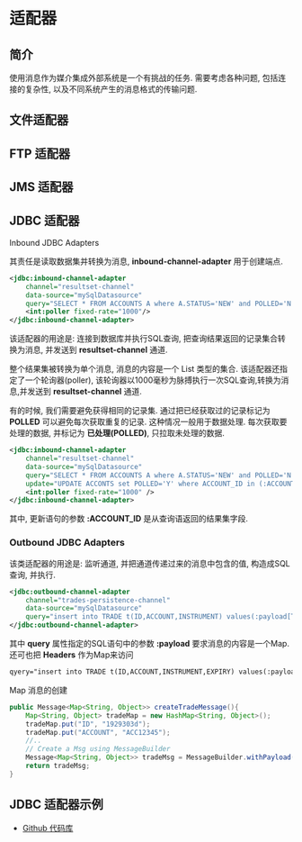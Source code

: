 # 适配器

## 简介

使用消息作为媒介集成外部系统是一个有挑战的任务. 需要考虑各种问题, 包括连接的复杂性, 以及不同系统产生的消息格式的传输问题.

## 文件适配器

## FTP 适配器

## JMS 适配器

## JDBC 适配器

Inbound JDBC Adapters

其责任是读取数据集并转换为消息, **inbound-channel-adapter** 用于创建端点.

```xml
<jdbc:inbound-channel-adapter
    channel="resultset-channel"
    data-source="mySqlDatasource"
    query="SELECT * FROM ACCOUNTS A where A.STATUS='NEW' and POLLED='N'">
    <int:poller fixed-rate="1000"/>
</jdbc:inbound-channel-adapter>
```

该适配器的用途是: 连接到数据库并执行SQL查询, 把查询结果返回的记录集合转换为消息, 并发送到 **resultset-channel** 通道.

整个结果集被转换为单个消息, 消息的内容是一个 List 类型的集合. 该适配器还指定了一个轮询器(poller),
该轮询器以1000毫秒为脉搏执行一次SQL查询,转换为消息,并发送到 **resultset-channel** 通道.

有的时候, 我们需要避免获得相同的记录集. 通过把已经获取过的记录标记为 **POLLED** 可以避免每次获取重复的记录.
这种情况一般用于数据处理. 每次获取要处理的数据, 并标记为 **已处理(POLLED)**, 只拉取未处理的数据.

```xml
<jdbc:inbound-channel-adapter
    channel="resultset-channel"
    data-source="mySqlDatasource"
    query="SELECT * FROM ACCOUNTS A where A.STATUS='NEW' and POLLED='N'"
    update="UPDATE ACCONTS set POLLED='Y' where ACCOUNT_ID in (:ACCOUNT_ID)">
    <int:poller fixed-rate="1000" />
</jdbc:inbound-channel-adapter>
```

其中, 更新语句的参数 **:ACCOUNT_ID** 是从查询语返回的结果集字段.

### Outbound JDBC Adapters

该类适配器的用途是: 监听通道, 并把通道传递过来的消息中包含的值, 构造成SQL查询, 并执行.

```xml
<jdbc:outbound-channel-adapter
    channel="trades-persistence-channel"
    data-source="mySqlDatasource"
    query="insert into TRADE t(ID,ACCOUNT,INSTRUMENT) values(:payload[TRADE_ID], :payload[TRADE_ACCOUNT], :payload[TRADE_INSTRUMENT])">
</jdbc:outbound-channel-adapter>
```

其中 **query** 属性指定的SQL语句中的参数 **:payload** 要求消息的内容是一个Map. 还可也把 **Headers** 作为Map来访问

```xml
qyery="insert into TRADE t(ID,ACCOUNT,INSTRUMENT,EXPIRY) values(:payload[TRADE_ID], :payload[TRADE_ACCOUNT], :payload[TRADE_INSTRUMENT], :headers[EXPIRY])">
```

Map 消息的创建

```java
public Message<Map<String, Object>> createTradeMessage(){
    Map<String, Object> tradeMap = new HashMap<String, Object>();
    tradeMap.put("ID", "1929303d");
    tradeMap.put("ACCOUNT", "ACC12345");
    //..
    // Create a Msg using MessageBuilder
    Message<Map<String, Object>> tradeMsg = MessageBuilder.withPayload(tradeMap).build();
    return tradeMsg;
}
```

## JDBC 适配器示例

- [Github 代码库](https://github.com/developerworks/spring-integration-jdbc-adapter)
